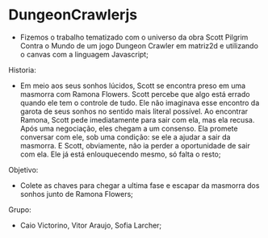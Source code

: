 # DungeonCrawlerjs
- Fizemos o trabalho tematizado com o universo da obra Scott Pilgrim Contra o Mundo de um jogo Dungeon Crawler em matriz2d e utilizando o canvas com a linguagem Javascript;

Historia:
- Em meio aos seus sonhos lúcidos, Scott se encontra preso em uma masmorra com Ramona Flowers. Scott percebe que algo está errado quando ele tem o controle de tudo. Ele não imaginava esse encontro da garota de seus sonhos no sentido mais literal possível. Ao encontrar Ramona, Scott pede imediatamente para sair com ela, mas ela recusa. Após uma negociação, eles chegam a um consenso. Ela promete conversar com ele, sob uma condição: se ele a ajudar a sair da masmorra. E Scott, obviamente, não ia perder a oportunidade de sair com ela. Ele já está enlouquecendo mesmo, só falta o resto;

Objetivo:
- Colete as chaves para chegar a ultima fase e escapar da masmorra dos sonhos junto de Ramona Flowers;

Grupo:
- Caio Victorino, Vitor Araujo, Sofia Larcher;

